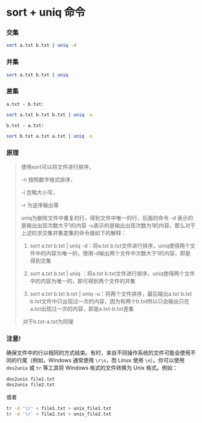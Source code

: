 # sort + uniq 命令



### 交集

```bash
sort a.txt b.txt | uniq -d
```

### 并集

```bash
sort a.txt b.txt | uniq
```



### 差集

`a.txt - b.txt:`

```bash
sort a.txt b.txt b.txt | uniq -u
```

`b.txt - a.txt:`

```bash
sort b.txt a.txt a.txt | uniq -u
```



### 原理

> 使用sort可以将文件进行排序，
>
>  -n 按照数字格式排序，
>
>  -i 忽略大小写，
>
>  -r 为逆序输出等
>
> 
>
> uniq为删除文件中重复的行，得到文件中唯一的行，后面的命令 -d 表示的是输出出现次数大于1的内容 -u表示的是输出出现次数为1的内容，那么对于上述的求交集并集差集的命令做如下的解释：
>
> 
>
> 1. sort a.txt b.txt | uniq -d：将a.txt b.txt文件进行排序，uniq使得两个文件中的内容为唯一的，使用-d输出两个文件中次数大于1的内容，即是得到交集
>
> 2. sort a.txt b.txt | uniq ：将a.txt b.txt文件进行排序，uniq使得两个文件中的内容为唯一的，即可得到两个文件的并集
>
> 3. sort a.txt b.txt b.txt | uniq -u：将两个文件排序，最后输出a.txt b.txt b.txt文件中只出现过一次的内容，因为有两个b.txt所以只会输出只在a.txt出现过一次的内容，即是a.txt-b.txt差集
>
> ​    对于b.txt-a.txt为同理



### 注意!

确保文件中的行以相同的方式结束。有时，来自不同操作系统的文件可能会使用不同的行尾（例如，Windows 通常使用 `\r\n`，而 Linux 使用 `\n`）。你可以使用 `dos2unix` 或 `tr` 等工具将 Windows 格式的文件转换为 Unix 格式。例如：



```bash
dos2unix file1.txt
dos2unix file2.txt
```

或者

```bash
tr -d '\r' < file1.txt > unix_file1.txt
tr -d '\r' < file2.txt > unix_file2.txt
```
